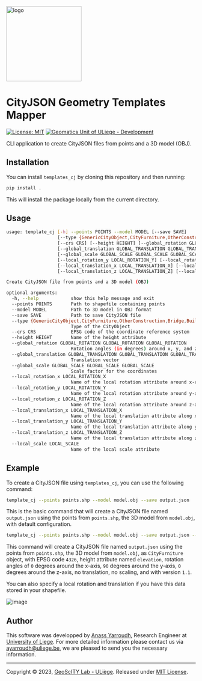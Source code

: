 <img src="https://github.com/Yarroudh/templates_cj/assets/72500344/1b523bfa-b0d4-46d6-9400-69bc1c81fe90" alt="logo" width="200"/>

# CityJSON Geometry Templates Mapper

[![License: MIT](https://img.shields.io/badge/License-MIT-yellow.svg)](https://opensource.org/licenses/MIT)
[![Geomatics Unit of ULiege - Development](https://img.shields.io/badge/Geomatics_Unit_of_ULiege-Development-2ea44f)](http://geomatics.ulg.ac.be/)

CLI application to create CityJSON files from points and a 3D model (OBJ).

## Installation

You can install `templates_cj` by cloning this repository and then running:

```bash
pip install .
```

This will install the package locally from the current directory.

## Usage

```bash
usage: template_cj [-h] --points POINTS --model MODEL [--save SAVE]
                   [--type {GenericCityObject,CityFurniture,OtherConstruction,Bridge,Building,PlantCover,SolitaryVegetationObject,TransportSquare,WaterBody}]
                   [--crs CRS] [--height HEIGHT] [--global_rotation GLOBAL_ROTATION GLOBAL_ROTATION GLOBAL_ROTATION]
                   [--global_translation GLOBAL_TRANSLATION GLOBAL_TRANSLATION GLOBAL_TRANSLATION]
                   [--global_scale GLOBAL_SCALE GLOBAL_SCALE GLOBAL_SCALE] [--local_rotation_x LOCAL_ROTATION_X]
                   [--local_rotation_y LOCAL_ROTATION_Y] [--local_rotation_z LOCAL_ROTATION_Z]
                   [--local_translation_x LOCAL_TRANSLATION_X] [--local_translation_y LOCAL_TRANSLATION_Y]
                   [--local_translation_z LOCAL_TRANSLATION_Z] [--local_scale LOCAL_SCALE]

Create CityJSON file from points and a 3D model (OBJ)

optional arguments:
  -h, --help            show this help message and exit
  --points POINTS       Path to shapefile containing points
  --model MODEL         Path to 3D model in OBJ format
  --save SAVE           Path to save CityJSON file
  --type {GenericCityObject,CityFurniture,OtherConstruction,Bridge,Building,PlantCover,SolitaryVegetationObject,TransportSquare,WaterBody}
                        Type of the CityObject
  --crs CRS             EPSG code of the coordinate reference system
  --height HEIGHT       Name of the height attribute
  --global_rotation GLOBAL_ROTATION GLOBAL_ROTATION GLOBAL_ROTATION
                        Rotation angles (in degrees) around x, y, and z axes
  --global_translation GLOBAL_TRANSLATION GLOBAL_TRANSLATION GLOBAL_TRANSLATION
                        Translation vector
  --global_scale GLOBAL_SCALE GLOBAL_SCALE GLOBAL_SCALE
                        Scale factor for the coordinates
  --local_rotation_x LOCAL_ROTATION_X
                        Name of the local rotation attribute around x-axis
  --local_rotation_y LOCAL_ROTATION_Y
                        Name of the local rotation attribute around y-axis
  --local_rotation_z LOCAL_ROTATION_Z
                        Name of the local rotation attribute around z-axis
  --local_translation_x LOCAL_TRANSLATION_X
                        Name of the local translation attribute along x-axis
  --local_translation_y LOCAL_TRANSLATION_Y
                        Name of the local translation attribute along y-axis
  --local_translation_z LOCAL_TRANSLATION_Z
                        Name of the local translation attribute along z-axis
  --local_scale LOCAL_SCALE
                        Name of the local scale attribute
```

## Example

To create a CityJSON file using `templates_cj`, you can use the following command:

```bash
template_cj --points points.shp --model model.obj --save output.json
```

This is the basic command that will create a CityJSON file named `output.json` using the points from `points.shp`, the 3D model from `model.obj`, with default configuration.

```bash
template_cj --points points.shp --model model.obj --save output.json --type CityFurniture --crs 4326 --height elevation --rotation 0 90 0 --translation 0 0 0 --scale 1 1 1 --version 1.0
```

This command will create a CityJSON file named `output.json` using the points from `points.shp`, the 3D model from `model.obj`, as `CityFurniture` object, with EPSG code `4326`, height attribute named `elevation`, rotation angles of `0` degrees around the x-axis, `90` degrees around the y-axis, `0` degrees around the z-axis, no translation, no scaling, and with version `1.1`.

You can also specify a local rotation and translation if you have this data stored in your shapefile.

![image](https://github.com/Yarroudh/templates_cj/assets/72500344/9497c126-6281-497c-b466-ee27f60667e8)

## Author

This software was developped by [Anass Yarroudh](https://www.linkedin.com/in/anass-yarroudh/), Research Engineer at [University of Liege](http://uliege.be/).
For more detailed information please contact us via <ayarroudh@uliege.be>, we are pleased to send you the necessary information.

-----

Copyright © 2023, [GeoScITY Lab - ULiège](http://www.geoscity.uliege.be/). Released under [MIT License](https://github.com/Yarroudh/templates_cj/blob/main/LICENSE).
